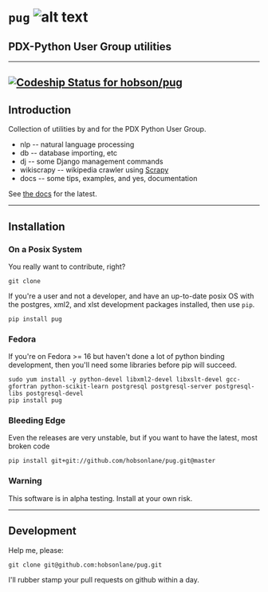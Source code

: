 # `pug` ![alt text](https://travis-ci.org/hobson/pug.svg?branch=master "Travis Build & Test Status")

## PDX-Python User Group utilities

---

[ ![Codeship Status for hobson/pug](https://codeship.io/projects/2d004b30-3312-0132-4537-5696ea0452a8/status)](https://codeship.io/projects/40551)
---

## Introduction

Collection of utilities by and for the PDX Python User Group.

- nlp -- natural language processing
- db -- database importing, etc
- dj -- some Django management commands
- wikiscrapy -- wikipedia crawler using [Scrapy](https://github.com/scrapy/scrapy "Excellent new crawler with a JSON-RPC API")
- docs -- some tips, examples, and yes, documentation

See [the docs](https://github.com/hobsonlane/pug/tree/master/pug/docs "incomplete documentation") for the latest.

---

## Installation

### On a Posix System

You really want to contribute, right?

    git clone

If you're a user and not a developer, and have an up-to-date posix OS with the postgres, xml2, and xlst development packages installed, then use `pip`.

    pip install pug

### Fedora

If you're on Fedora >= 16 but haven't done a lot of python binding development, then you'll need some libraries before pip will succeed.

    sudo yum install -y python-devel libxml2-devel libxslt-devel gcc-gfortran python-scikit-learn postgresql postgresql-server postgresql-libs postgresql-devel
    pip install pug

### Bleeding Edge

Even the releases are very unstable, but if you want to have the latest, most broken code

    pip install git+git://github.com/hobsonlane/pug.git@master

### Warning

This software is in alpha testing.  Install at your own risk.

---

## Development

Help me, please:

    git clone git@github.com:hobsonlane/pug.git

I'll rubber stamp your pull requests on github within a day.
